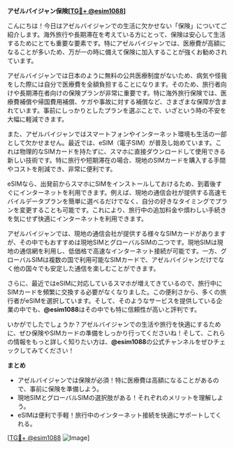 **アゼルバイジャン保険[[TG💪+ @esim1088](https://t.me/s/esim1088)]**

こんにちは！今日はアゼルバイジャンでの生活に欠かせない「保険」についてご紹介します。海外旅行や長期滞在を考えている方にとって、保険は安心して生活するためにとても重要な要素です。特にアゼルバイジャンでは、医療費が高額になることが多いため、万が一の時に備えて保険に加入することが強くお勧めされています。

アゼルバイジャンでは日本のように無料の公共医療制度がないため、病気や怪我をした際には自分で医療費を全額負担することになります。そのため、旅行者向けや長期滞在者向けの保険プランが非常に重要です。特に海外旅行保険では、医療費補償や帰国費用補償、ケガや事故に対する補償など、さまざまな保障が含まれています。事前にしっかりとしたプランを選ぶことで、いざという時の不安を大幅に軽減できます。

また、アゼルバイジャンではスマートフォンやインターネット環境も生活の一部として欠かせません。最近では、eSIM（電子SIM）が普及し始めています。これは物理的なSIMカードを持たずに、スマホに直接ダウンロードして使用できる新しい技術です。特に旅行や短期滞在の場合、現地のSIMカードを購入する手間やコストを削減でき、非常に便利です。

eSIMなら、出発前からスマホにSIMをインストールしておけるため、到着後すぐにインターネットを利用できます。例えば、現地の通信会社が提供する高速モバイルデータプランを簡単に選べるだけでなく、自分の好きなタイミングでプランを変更することも可能です。これにより、旅行中の追加料金や煩わしい手続きを気にせず快適にインターネットを利用できます。

アゼルバイジャンでは、現地の通信会社が提供する様々なSIMカードがありますが、その中でもおすすめは現地SIMとグローバルSIMの二つです。現地SIMは現地の通信網を利用し、低価格で高速なインターネット接続が可能です。一方、グローバルSIMは複数の国で利用可能なSIMカードで、アゼルバイジャンだけでなく他の国々でも安定した通信を楽しむことができます。

さらに、最近ではeSIMに対応しているスマホが増えてきているので、旅行中にSIMカードを頻繁に交換する必要がなくなりました。この便利さから、多くの旅行者がeSIMを選択しています。そして、そのようなサービスを提供している企業の中でも、**@esim1088**はその中でも特に信頼性が高いと評判です。

いかがでしたでしょうか？アゼルバイジャンでの生活や旅行を快適にするために、ぜひ保険やSIMカードの準備をしっかり行ってくださいね！そして、これらの情報をもっと詳しく知りたい方は、**@esim1088**の公式チャンネルをぜひチェックしてみてください！

**まとめ**
- アゼルバイジャンでは保険が必須！特に医療費は高額になることがあるので、事前に保険を準備しよう。
- 現地SIMとグローバルSIMの選択肢がある！それぞれのメリットを理解しよう。
- eSIMは便利で手軽！旅行中のインターネット接続を快適にサポートしてくれる。

[[TG💪+ @esim1088](https://t.me/s/esim1088) ![Image](https://i.postimg.cc/Y0z9fWf4/image.png)]